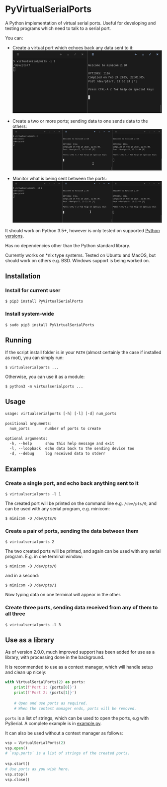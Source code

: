 # PyVirtualSerialPorts

A Python implementation of virtual serial ports. Useful for developing and 
testing programs which need to talk to a serial port.

You can:

* Create a virtual port which echoes back any data sent to it:
  [![Demo showing characters being entered into a terminal emulator being echoed back](https://github.com/ezramorris/PyVirtualSerialPorts/blob/main/images/demo_1_loopback.gif?raw=true)](https://github.com/ezramorris/PyVirtualSerialPorts/blob/main/images/demo_1_loopback.gif?raw=true)

* Create a two or more ports; sending data to one sends data to the others:
  [![Demo showing characters being sent alternately into two terminal emulators, with the characters appearing on the opposite terminal.](https://github.com/ezramorris/PyVirtualSerialPorts/blob/main/images/demo_2.gif?raw=true)](https://github.com/ezramorris/PyVirtualSerialPorts/blob/main/images/demo_2.gif?raw=true)

* Monitor what is being sent between the ports:
  [![Demo showing characters being sent alternately in two terminal emulators, with the characters appearing on both terminals, and debug data showing in the pyvirtualserialports output.](https://github.com/ezramorris/PyVirtualSerialPorts/blob/main/images/demo_2_loopback_debug.gif?raw=true)](https://github.com/ezramorris/PyVirtualSerialPorts/blob/main/images/demo_2_loopback_debug.gif?raw=true)

It should work on Python 3.5+, however is only tested on supported
[Python versions].

Has no dependencies other than the Python standard library.

Currently works on *nix type systems. Tested on Ubuntu and MacOS, but should 
work on others e.g. BSD. Windows support is being worked on.

## Installation

### Install for current user

    $ pip3 install PyVirtualSerialPorts

### Install system-wide

    $ sudo pip3 install PyVirtualSerialPorts

## Running

If the script install folder is in your `PATH` (almost certainly the case if
installed as root), you can simply run:

    $ virtualserialports ...

Otherwise, you can use it as a module:

    $ python3 -m virtualserialports ...

## Usage

    usage: virtualserialports [-h] [-l] [-d] num_ports
    
    positional arguments:
      num_ports       number of ports to create
    
    optional arguments:
      -h, --help      show this help message and exit
      -l, --loopback  echo data back to the sending device too
      -d, --debug     log received data to stderr

## Examples

### Create a single port, and echo back anything sent to it

    $ virtualserialports -l 1

The created port will be printed on the command line e.g. `/dev/pts/0`, and can 
be used with any serial program, e.g. minicom:

    $ minicom -D /dev/pts/0

### Create a pair of ports, sending the data between them

    $ virtualserialports 2

The two created ports will be printed, and again can be used with any serial
program. E.g. in one terminal window:

    $ minicom -D /dev/pts/0

and in a second:

    $ minicom -D /dev/pts/1

Now typing data on one terminal will appear in the other.

### Create three ports, sending data received from any of them to all three

    $ virtualserialports -l 3

## Use as a library

As of version 2.0.0, much improved support has been added for use as a library,
with processing done in the background.

It is recommended to use as a context manager, which will handle setup and
clean up nicely:

```python
with VirtualSerialPorts(2) as ports:
    print(f'Port 1: {ports[0]}')
    print(f'Port 2: {ports[1]}')

    # Open and use ports as required.
    # When the context manager ends, ports will be removed.
```

`ports` is a list of strings, which can be used to open the ports, e.g with
PySerial. A complete example is in [example.py](example.py).

It can also be used without a context manager as follows:

```python
vsp = VirtualSerialPorts(2)
vsp.open()
# `vsp.ports` is a list of strings of the created ports.

vsp.start()
# Use ports as you wish here.
vsp.stop()
vsp.close()
```


[Python versions]: https://devguide.python.org/versions/
